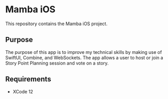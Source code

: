 # Mamba iOS

This repository contains the Mamba iOS project.

## Purpose

The purpose of this app is to improve my technical skills by making use of SwiftUI, Combine, and WebSockets.
The app allows a user to host or join a Story Point Planning session and vote on a story.

## Requirements

- XCode 12
